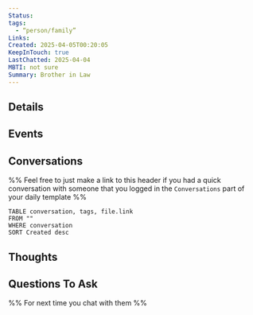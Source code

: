 ```yaml
---
Status: 
tags:
  - “person/family”
Links: 
Created: 2025-04-05T00:20:05
KeepInTouch: true
LastChatted: 2025-04-04
MBTI: not sure
Summary: Brother in Law
---
```

## Details
## Events
## Conversations
%% Feel free to just make a link to this header if you had a quick conversation with someone that you logged in the `Conversations` part of your daily template %%
```dataview
TABLE conversation, tags, file.link
FROM ""
WHERE conversation
SORT Created desc
```

## Thoughts
<!-- Deprecated query: #thought tag being removed. Replace with field:: type = "thought"
```dataview
TABLE Created, tags
FROM [[]] AND #thought AND !"Hidden"
SORT Created desc
``` -->
## Questions To Ask
%% For next time you chat with them %%

